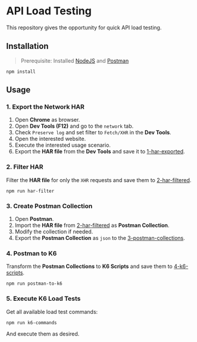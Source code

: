# API Load Testing

This repository gives the opportunity for quick API load testing.

## Installation

> Prerequisite: Installed [NodeJS](https://nodejs.org/en/download) and [Postman](https://www.postman.com/downloads/)

```shell
npm install
```

## Usage

### 1. Export the Network HAR

1. Open __Chrome__ as browser.
2. Open __Dev Tools (F12)__ and go to the `network` tab.
3. Check `Preserve log` and set filter to `Fetch/XHR` in the __Dev Tools__.
4. Open the interested website.
5. Execute the interested usage scenario.
6. Export the __HAR file__ from the __Dev Tools__ and save it to [1-har-exported](1-har-exported).

### 2. Filter HAR

Filter the __HAR file__ for only the `XHR` requests and save them to [2-har-filtered](2-har-filtered).

```shell
npm run har-filter
```

### 3. Create Postman Collection

1. Open __Postman__.
2. Import the __HAR file__ from [2-har-filtered](2-har-filtered) as __Postman Collection__.
3. Modify the collection if needed.
4. Export the __Postman Collection__ as `json` to the [3-postman-collections](3-postman-collections).

### 4. Postman to K6

Transform the __Postman Collections__ to __K6 Scripts__ and save them to [4-k6-scripts](4-k6-scripts).

```shell
npm run postman-to-k6
```

### 5. Execute K6 Load Tests

Get all available load test commands:

```shell
npm run k6-commands
```

And execute them as desired.
